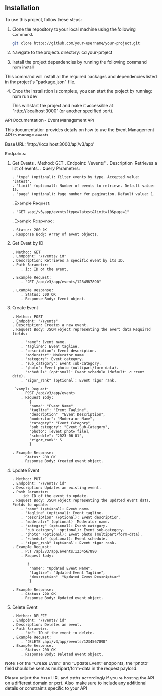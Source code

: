 ## Installation

To use this project, follow these steps:

1. Clone the repository to your local machine using the following command:

   ```bash
   git clone https://github.com/your-username/your-project.git

   ```

2. Navigate to the projects directory:
   cd your-project

3. Install the project dependencies by running the following command:
   npm install

This command will install all the required packages and dependencies listed in the project's "package.json" file.

4. Once the installation is complete, you can start the project by running:
   npm run dev

   This will start the project and make it accessible at "http://localhost:3000" (or another specified port).

API Documentation - Event Management API

This documentation provides details on how to use the Event Management API to manage events.

Base URL: 'http://localhost:3000/api/v3/app'

Endpoints:

1.  Get Events
    . Method: GET
    . Endpoint: "/events"
    . Description: Retrieves a list of events.
    . Query Parameters:

        . "type" (optional): Filter events by type. Accepted value: "latest".
        . "limit" (optional): Number of events to retrieve. Default value: 10.
        . "page" (optional): Page number for pagination. Default value: 1.

    . Example Request:

        . "GET /api/v3/app/events?type=latest&limit=10&page=1"

    . Example Response:

        . Status: 200 OK
        . Response Body: Array of event objects.

2.  Get Event by ID

        . Method: GET
        . Endpoint: "/events/:id"
        . Description: Retrieves a specific event by its ID.
        . Path Parameter:
            . id: ID of the event.

        . Example Request:
            . "GET /api/v3/app/events/1234567890"

        . Example Response:
            . Status: 200 OK
            . Response Body: Event object.

3.  Create Event

        . Method: POST
        . Endpoint: "/events"
        . Description: Creates a new event.
        . Request Body: JSON object representing the event data Required fields:

            . "name": Event name.
            . "tagline": Event tagline.
            . "description": Event description.
            . "moderator": Moderator name.
            . "category": Event category.
            . "sub_category": Event sub-category.
            . "photo": Event photo (multipart/form-data).
            . "schedule" (optional): Event schedule (default: current date).
            . "rigor_rank" (optional): Event rigor rank.

        .Example Request:
            . POST /api/v3/app/events
            . Request Body:
                {
                "name": "Event Name",
                "tagline": "Event Tagline",
                "description": "Event Description",
                "moderator": "Moderator Name",
                "category": "Event Category",
                "sub_category": "Event Sub-Category",
                "photo": [event photo file],
                "schedule": "2023-06-01",
                "rigor_rank": 5
                }

        . Example Response:
            . Status: 200 OK
            . Response Body: Created event object.

4.  Update Event

        . Method: PUT
        . Endpoint: "/events/:id"
        . Description: Updates an existing event.
        . Path Parameter:
            .id: ID of the event to update.
        . Request Body: JSON object representing the updated event data. Fields to update:
            . "name" (optional): Event name.
            . "tagline" (optional): Event tagline.
            . "description" (optional): Event description.
            . "moderator" (optional): Moderator name.
            . "category" (optional): Event category.
            . "sub_category" (optional): Event sub-category.
            . "photo" (optional): Event photo (multipart/form-data).
            . "schedule" (optional): Event schedule.
            . "rigor_rank" (optional): Event rigor rank.
        . Example Request:
            . PUT /api/v3/app/events/1234567890
            . Request Body:

               {
                "name": "Updated Event Name",
                "tagline": "Updated Event Tagline",
                "description": "Updated Event Description"
                }

        . Example Response:
            . Status: 200 OK
            . Response Body: Updated event object.

5.  Delete Event

        . Method: DELETE
        . Endpoint: "/events/:id"
        . Description: Deletes an event.
        . Path Parameter:
            . "id": ID of the event to delete.
        . Example Request:
            . "DELETE /api/v3/app/events/1234567890"
        . Example Response:
            . Status: 200 OK
            . Response Body: Deleted event object.

Note: For the "Create Event" and "Update Event" endpoints, the "photo" field should be sent as multipart/form-data in the request payload.

Please adjust the base URL and paths accordingly if you're hosting the API on a different domain or port. Also, make sure to include any additional details or constraints specific to your API
